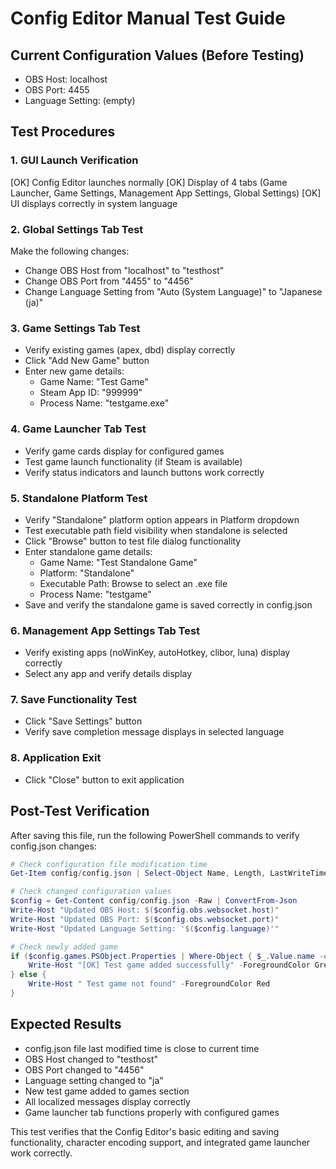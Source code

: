 # Config Editor Manual Test Guide

## Current Configuration Values (Before Testing)

- OBS Host: localhost
- OBS Port: 4455
- Language Setting: (empty)

## Test Procedures

### 1. GUI Launch Verification

[OK] Config Editor launches normally
[OK] Display of 4 tabs (Game Launcher, Game Settings, Management App Settings, Global Settings)
[OK] UI displays correctly in system language

### 2. Global Settings Tab Test

Make the following changes:

- Change OBS Host from "localhost" to "testhost"
- Change OBS Port from "4455" to "4456"
- Change Language Setting from "Auto (System Language)" to "Japanese (ja)"

### 3. Game Settings Tab Test

- Verify existing games (apex, dbd) display correctly
- Click "Add New Game" button
- Enter new game details:
  - Game Name: "Test Game"
  - Steam App ID: "999999"
  - Process Name: "testgame.exe"

### 4. Game Launcher Tab Test

- Verify game cards display for configured games
- Test game launch functionality (if Steam is available)
- Verify status indicators and launch buttons work correctly

### 5. Standalone Platform Test

- Verify "Standalone" platform option appears in Platform dropdown
- Test executable path field visibility when standalone is selected
- Click "Browse" button to test file dialog functionality
- Enter standalone game details:
  - Game Name: "Test Standalone Game"
  - Platform: "Standalone"
  - Executable Path: Browse to select an .exe file
  - Process Name: "testgame"
- Save and verify the standalone game is saved correctly in config.json

### 6. Management App Settings Tab Test

- Verify existing apps (noWinKey, autoHotkey, clibor, luna) display correctly
- Select any app and verify details display

### 7. Save Functionality Test

- Click "Save Settings" button
- Verify save completion message displays in selected language

### 8. Application Exit

- Click "Close" button to exit application

## Post-Test Verification

After saving this file, run the following PowerShell commands to verify config.json changes:

```powershell
# Check configuration file modification time
Get-Item config/config.json | Select-Object Name, Length, LastWriteTime

# Check changed configuration values
$config = Get-Content config/config.json -Raw | ConvertFrom-Json
Write-Host "Updated OBS Host: $($config.obs.websocket.host)"
Write-Host "Updated OBS Port: $($config.obs.websocket.port)"
Write-Host "Updated Language Setting: '$($config.language)'"

# Check newly added game
if ($config.games.PSObject.Properties | Where-Object { $_.Value.name -eq "Test Game" }) {
    Write-Host "[OK] Test game added successfully" -ForegroundColor Green
} else {
    Write-Host " Test game not found" -ForegroundColor Red
}
```

## Expected Results

- config.json file last modified time is close to current time
- OBS Host changed to "testhost"
- OBS Port changed to "4456"
- Language setting changed to "ja"
- New test game added to games section
- All localized messages display correctly
- Game launcher tab functions properly with configured games

This test verifies that the Config Editor's basic editing and saving functionality, character encoding support, and integrated game launcher work correctly.
